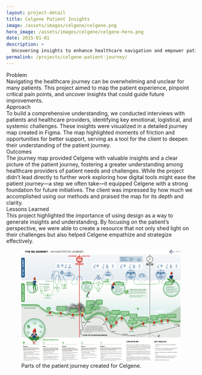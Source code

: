 ```yaml
---
layout: project-detail
title: Celgene Patient Insights
image: /assets/images/celgene/celgene.png
hero_image: /assets/images/celgene/celgene-hero.png
date: 2015-01-01
description: >
  Uncovering insights to enhance healthcare navigation and empower patient-centered care.
permalink: /projects/celgene-patient-journey/
---
```


<div class="project-grid">
  <div class="grid-headline">Problem</div>
  <div class="grid-content">
    Navigating the healthcare journey can be overwhelming and unclear for many patients. This project aimed to map the patient experience, pinpoint critical pain points, and uncover insights that could guide future improvements.
  </div>
  
  <div class="grid-headline">Approach</div>
  <div class="grid-content">
    To build a comprehensive understanding, we conducted interviews with patients and healthcare providers, identifying key emotional, logistical, and systemic challenges. These insights were visualized in a detailed journey map created in Figma. The map highlighted moments of friction and opportunities for better support, serving as a tool for the client to deepen their understanding of the patient journey.
  </div>

  <div class="grid-headline">Outcomes</div>
  <div class="grid-content">
    The journey map provided Celgene with valuable insights and a clear picture of the patient journey, fostering a greater understanding among healthcare providers of patient needs and challenges. While the project didn’t lead directly to further work exploring how digital tools might ease the patient journey—a step we often take—it equipped Celgene with a strong foundation for future initiatives. The client was impressed by how much we accomplished using our methods and praised the map for its depth and clarity. 
    </div>

  <div class="grid-headline">Lessons Learned</div>
  <div class="grid-content">
    This project highlighted the importance of using design as a way to generate insights and understanding. By focusing on the patient’s perspective, we were able to create a resource that not only shed light on their challenges but also helped Celgene empathize and strategize effectively.
  </div>
</div>
<figure class="project-image">
  <img src="/assets/images/celgene/celgene-journey.png" alt="Celgene Patient Journey Map">
  <figcaption>Parts of the patient journey created for Celgene.</figcaption>
</figure>